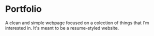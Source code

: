 # Portfolio
A clean and simple webpage focused on a colection of things that I'm interested in. It's meant to be a resume-styled website.

